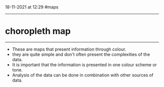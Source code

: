 18-11-2021 at 12:29
#maps 

---
# choropleth map
---


- These are maps that present information through colour.
- they are quite simple and don't often present the complexities of the data. 
- It is important that the information is presented in one colour scheme or tone.
- Analysis of the data can be done in combination with other sources of data.
